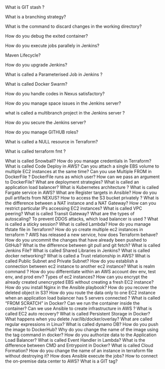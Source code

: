 What is GIT stash ?

What is a branching strategy?

What is the command to discard changes in the working directory?

How do you debug the exited container?

How do you execute jobs parallely in Jenkins?

Maven Lifecycle?

How do you upgrade Jenkins?

What is called a Parameterised Job in Jenkins ?

What is called Docker Swarm?

How do you handle codes in Nexus satisfactory?

How do you manage space issues in the Jenkins server?

what is called a multibranch project in the Jenkins server ?

How do you secure the Jenkins server?

How do you manage GITHUB roles?

What is called a NULL resource in Terraform?

What is called terraform fmt ?

What is called Snowball?
How do you manage credentials in Terraform?
What is called Code Deploy in AWS?
Can you attach a single EBS volume to multiple EC2 instances at the same time?
Can you use Multiple FROM in DockerFile ?
DockerFile runs as which user?
How can we pass an argument to DockerFile?
What are deployment strategies?
What is called an application load balancer?
What is Kubernetes architecture ?
What is called Fargate service in AWS?
What are Register targets in Ansible?
How do you pull artifacts from NEXUS?
How to access the S3 bucket privately ?
What is the difference between a NAT instance and a NAT Gateway?
How can you restrict particular IPs accessing EC2 instances?
What is called VPC peering?
What is called Transit Gateway?
What are the types of autoscaling?
To prevent DDOS attacks, which load balancer is used ?
What is called a sticky session?
What is called Lambda?
How do you manage tfstate file in Terraform?
How do yo create multiple ec2 instances in terraform ?
AWS has released a new service, how does Terraform behave?
How do you uncommit the changes that have already been pushed to GitHub?
What is the difference between git pull and git fetch?
What is called Jenkins File?
What is called Shared Libraries in Jenkins?
What is called docker networking?
What is called a Trust relationship in AWS?
What is called Public Subnet and Private Subnet?
How do you establish a connection between ec2 instance to another ec2 instance?
What is realm command ?
How do you differentiate within an AWS account dev env, test env, and prod env?
Types of ec2 instances?
How can you encrypt the already created unencrypted EBS without creating a fresh EC2 instance?
How do you install Nginx in the Ansible playbook?
How do you recover the deleted object in S3?
How do you route the data only to one EC2 instance when an application load balancer has 5 servers connected ?
What is called “FROM SCRATCH” in Docker?
Can we run the container inside the container?
Can we use Ansible to create infrastructure in AWS ?
What is called EC2 auto recovery?
What is called Persistent Storage in Docker?
What happens when you delete /var/lib/docker/overlay?
What are called regular expressions in Linux?
What is called dynamo DB?
How do you push the image to DockerHub?
Why do you change the name of the image using the tag command in docker?
How do you authorize data to the Application Load Balancer?
What is called Event Handler in Lambda?
What is the difference between CMD and Entrypoint in Docker?
What is called Cloud Formation?
How do you change the name of an instance in terraform file without destroying it?
How does Ansible execute the jobs?
How to connect the on-premise data center to AWS?
What is a GIT tag?
